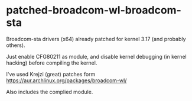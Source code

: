 patched-broadcom-wl-broadcom-sta
================================

Broadcom-sta drivers (x64) already patched for kernel 3.17 (and probably others).

Just enable CFG80211 as module, and disable kernel debugging (in kernel hacking) before compiling the kernel.

I've used Krejzi (great) patches form https://aur.archlinux.org/packages/broadcom-wl/

Also includes the complied module.
